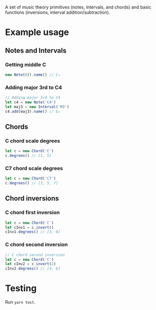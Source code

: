 A set of music theory primitives (notes, intervals, and chords) and basic
functions (inversions, interval addition/subtraction).

# Example usage

## Notes and Intervals

### Getting middle C

```js
new Note(0)).name() // C₄
```

### Adding major 3rd to C4

```js
// Adding major 3rd to C4
let c4 = new Note('C4')
let maj3 = new Interval('M3')
c4.add(maj3).name() // E₄
```

## Chords

### C chord scale degrees

```js
let c = new Chord('C')
c.degrees() // [3, 5]
```

### C7 chord scale degrees

```js
let c = new Chord('C7')
c.degrees() // [3, 5, 7]
```

## Chord inversions

### C chord first inversion

```js
let c = new Chord('C')
let cInv1 = c.invert()
cInv1.degrees() // [3, 6]
```

### C chord second inversion

```js
// C chord second inversion
let c = new Chord('C')
let cInv2 = c.invert(2)
cInv2.degrees() // [4, 6]
```

# Testing

Run `yarn test`.
